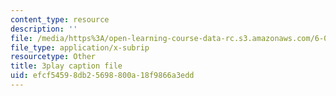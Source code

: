 ```yaml
---
content_type: resource
description: ''
file: /media/https%3A/open-learning-course-data-rc.s3.amazonaws.com/6-002-circuits-and-electronics-spring-2007/efcf54598db25698800a18f9866a3edd_OGtElTMJidE.vtt
file_type: application/x-subrip
resourcetype: Other
title: 3play caption file
uid: efcf5459-8db2-5698-800a-18f9866a3edd
---
```

